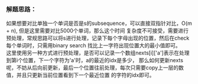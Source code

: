 ### 解题思路：
如果想要对比单独一个单词是否是s的subsequence，可以直接双指针对比，O(m + n), 但是这里需要对比5000个单词，那么这个时间
复杂度不可接受，需要进行预处理，常规思路可以将s进行处理，记录下每个字母出现的位置，然后在check每个单词时，只需用binary search
找比上一字符出现位置大的最小值即可。  
这里使用另一种方式进行预处理，是否可以记录一个数组nexts[i]['a']表示在处理到第i个位置，下一个字符为'a'时，a的最近的idx是多少，
那么如何更新nexts呢，不妨从后向前更新，最后一个位置往前处理，每次只需要copy上一层的数值，并且只更新当前位置看到下一个最近位置
的字符的idx即可。
